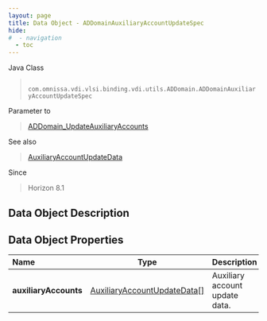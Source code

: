 ```yaml
---
layout: page
title: Data Object - ADDomainAuxiliaryAccountUpdateSpec
hide:
#  - navigation
  - toc
---
```






Java Class
> ` com.omnissa.vdi.vlsi.binding.vdi.utils.ADDomain.ADDomainAuxiliaryAccountUpdateSpec`

Parameter to
> [ADDomain_UpdateAuxiliaryAccounts](vdi.utils.ADDomain.md#updateAuxiliaryAccounts)

See also
> [AuxiliaryAccountUpdateData](vdi.utils.ADDomain.AuxiliaryAccountUpdateData.md)

Since
> Horizon 8.1


## Data Object Description

## Data Object Properties

 Name | Type | Description
:---|:---:|:---
**auxiliaryAccounts**| [AuxiliaryAccountUpdateData[]](vdi.utils.ADDomain.AuxiliaryAccountUpdateData.md)|  Auxiliary account update data.


 
